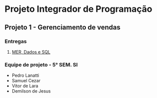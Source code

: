 # Projeto Integrador de Programação



## Projeto 1 - Gerenciamento de vendas



### Entregas

1. [MER, Dados e SQL](https://github.com/SamuelPaimAraujoCezar/gerenciamento-de-vendas/tree/master/MER%2C%20Dados%20e%20SQL)



### Equipe de projeto - 5° SEM. SI

+ Pedro Lanatti
+ Samuel Cezar
+ Vitor de Lara
+ Demilson de Jesus